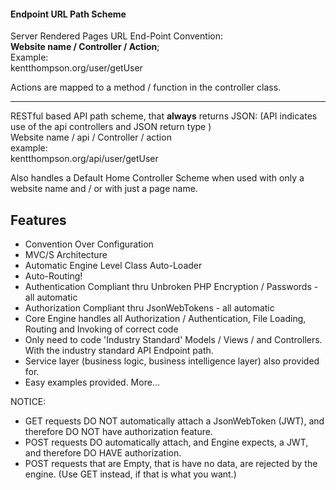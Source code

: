 #### Endpoint URL Path Scheme

Server Rendered Pages URL End-Point Convention:  
**Website name / Controller / Action**;  
Example:  
kentthompson.org/user/getUser

Actions are mapped to a method / function in the controller class.  

------

RESTful based API path scheme, that **always** returns JSON: (API indicates use of the api controllers and JSON return type )  
Website name  / api / Controller / action  
example:  
kentthompson.org/api/user/getUser

Also handles a Default Home Controller Scheme when used with only a website name and / or with just a page name.

Features
------------
+ Convention Over Configuration
+ MVC/S Architecture
+ Automatic Engine Level Class Auto-Loader
+ Auto-Routing!
+ Authentication Compliant thru Unbroken PHP Encryption / Passwords - all automatic
+ Authorization Compliant thru JsonWebTokens - all automatic
+ Core Engine handles all Authorization / Authentication, File Loading, Routing and Invoking of correct code
+ Only need to code 'Industry Standard' Models / Views / and Controllers. With the industry standard API Endpoint path.
+ Service layer (business logic, business intelligence layer) also provided for.
+ Easy examples provided. More...

NOTICE:
+ GET requests DO NOT automatically attach a JsonWebToken (JWT), and therefore DO NOT have authorization feature.
+ POST requests DO automatically attach, and Engine expects, a JWT, and therefore DO HAVE authorization.
+ POST requests that are Empty, that is have no data, are rejected by the engine. (Use GET instead, if that is what you want.)
